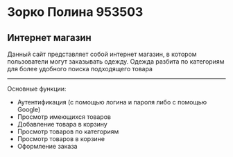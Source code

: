 # Зорко Полина 953503

## Интернет магазин

Данный сайт представляет собой интернет магазин, в котором пользователи могут заказывать одежду. Одежда разбита по категориям для более удобного поиска подходящего товара

---
Основные функции:
+ Аутентификация (с помощью логина и пароля либо с помощью Google)
+ Просмотр имеющихся товаров
+ Добавление товара в корзину
+ Просмотр товаров по категориям
+ Просмотр товаров в корзине
+ Оформление заказа
